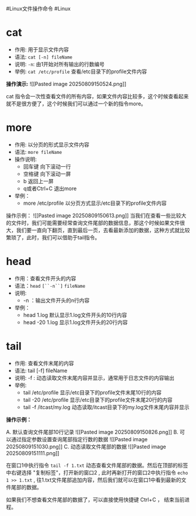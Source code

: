 #Linux文件操作命令 #Linux
# cat

- 作用: 用于显示文件内容
- 语法: `cat [-n] fileName`
- 说明:
	`-n`: 由1开始对所有输出的行数编号
- 举例:
	`cat /etc/profile` 查看/etc目录下的profile文件内容

**操作演示:**
![[Pasted image 20250809150524.png]]

cat 指令会一次性查看文件的所有内容，如果文件内容比较多，这个时候查看起来就不是很方便了，这个时候我们可以通过一个新的指令more。

# more

- 作用: 以分页的形式显示文件内容
- 语法: `more fileName`
- 操作说明:
    - 回车键 向下滚动一行
    - 空格键 向下滚动一屏
    - b 返回上一屏
    - q或者Ctrl+C 退出more
- 举例：
    - more /etc/profile 以分页方式显示/etc目录下的profile文件内容

操作示例：
![[Pasted image 20250809150613.png]]
当我们在查看一些比较大的文件时，我们可能需要经常查询文件尾部的数据信息，那这个时候如果文件很大，我们要一直向下翻页，直到最后一页，去看最新添加的数据，这种方式就比较繁琐了，此时，我们可以借助于tail指令。

# head

- 作用：查看文件开头的内容
- 语法：`head` `[``-n``]` `fileName`
- 说明:
    - -n ：输出文件开头的n行内容
- 举例：
    - head 1.log 默认显示1.log文件开头的10行内容
    - head -20 1.log 显示1.log文件开头的20行内容

# tail

- 作用: 查看文件末尾的内容
- 语法: tail [-f] fileName
- 说明:
	-f : 动态读取文件末尾内容并显示，通常用于日志文件的内容输出
- 举例:
    - tail /etc/profile 显示/etc目录下的profile文件末尾10行的内容
    - tail -20 /etc/profile 显示/etc目录下的profile文件末尾20行的内容
    - tail -f /itcast/my.log 动态读取/itcast目录下的my.log文件末尾内容并显示

**操作示例：**

A. 默认查询文件尾部10行记录
![[Pasted image 20250809150826.png]]
B. 可以通过指定参数设置查询尾部指定行数的数据
![[Pasted image 20250809151030.png]]
C. 动态读取文件尾部的数据
![[Pasted image 20250809151111.png]]

在窗口1中执行指令 `tail -f 1.txt` 动态查看文件尾部的数据。然后在顶部的标签中右键选择 "复制标签"，打开新的窗口2 , 此时再新打开的窗口2中执行指令 `echo 1 >> 1.txt` , 往1.txt文件尾部追加内容，然后我们就可以在窗口1中看到最新的文件尾部的数据。

如果我们不想查看文件尾部的数据了，可以直接使用快捷键 Ctrl+C ， 结束当前进程。
